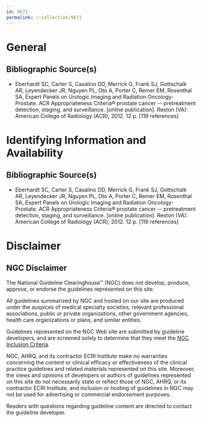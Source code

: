 ```yaml
---
id: 9671
permalink: /:collection/9671
---
```


# General

## Bibliographic Source(s)

- Eberhardt SC, Carter S, Casalino DD, Merrick G, Frank SJ, Gottschalk AR, Leyendecker JR, Nguyen PL, Oto A, Porter C, Remer EM, Rosenthal SA, Expert Panels on Urologic Imaging and Radiation Oncology-Prostate. ACR Appropriateness Criteria® prostate cancer -- pretreatment detection, staging, and surveillance. [online publication]. Reston (VA): American College of Radiology (ACR); 2012. 12 p. [119 references]

# Identifying Information and Availability

## Bibliographic Source(s)

- Eberhardt SC, Carter S, Casalino DD, Merrick G, Frank SJ, Gottschalk AR, Leyendecker JR, Nguyen PL, Oto A, Porter C, Remer EM, Rosenthal SA, Expert Panels on Urologic Imaging and Radiation Oncology-Prostate. ACR Appropriateness Criteria® prostate cancer -- pretreatment detection, staging, and surveillance. [online publication]. Reston (VA): American College of Radiology (ACR); 2012. 12 p. [119 references]

# Disclaimer

## NGC Disclaimer

The National Guideline Clearinghouse™ (NGC) does not develop, produce, approve, or endorse the guidelines represented on this site.

All guidelines summarized by NGC and hosted on our site are produced under the auspices of medical specialty societies, relevant professional associations, public or private organizations, other government agencies, health care organizations or plans, and similar entities.

Guidelines represented on the NGC Web site are submitted by guideline developers, and are screened solely to determine that they meet the [NGC Inclusion Criteria](/help-and-about/summaries/inclusion-criteria).

NGC, AHRQ, and its contractor ECRI Institute make no warranties concerning the content or clinical efficacy or effectiveness of the clinical practice guidelines and related materials represented on this site. Moreover, the views and opinions of developers or authors of guidelines represented on this site do not necessarily state or reflect those of NGC, AHRQ, or its contractor ECRI Institute, and inclusion or hosting of guidelines in NGC may not be used for advertising or commercial endorsement purposes.

Readers with questions regarding guideline content are directed to contact the guideline developer.

